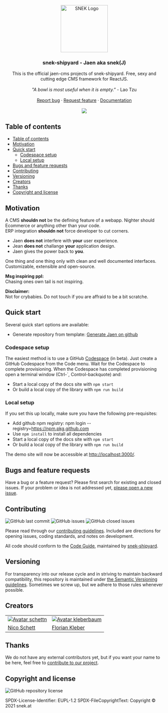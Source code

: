 <p align="center">
  <a href="https://snek.at/" target="_blank" rel="noopener noreferrer">
    <img src="https://avatars2.githubusercontent.com/u/55870326?s=400&u=c6c7f06305ddc94747d474850fde7b2044f53838&v=4" alt="SNEK Logo" height="150">
  </a>
</p>

<h3 align="center">snek-shipyard - Jaen aka snek(J)</h3>

<p align="center">
  This is the official jaen-cms projects of snek-shipyard.
  Free, sexy and cutting edge CMS framework for ReactJS.
  <br>
  <br>
  <cite>"A bowl is most useful when it is empty."</cite> - Lao Tzu
  <br>
  <br>
  <a href="https://github.com/snek-shipyard/jaen-cms/issues/new?template=bug_report.md">Report bug</a>
  ·
  <a href="https://github.com/snek-shipyard/jaen-cms/issues/new?template=feature_request.md">Request feature</a>
  ·
  <a href="https://www.overleaf.com/read/bcxwhwbhrmps">Documentation</a>
  <br>
  <br>
  <a href="https://www.codacy.com/gh/snek-shipyard/jaen-cms/dashboard?utm_source=github.com&amp;utm_medium=referral&amp;utm_content=snek-shipyard/jaen-cms&amp;utm_campaign=Badge_Grade">
    <img src="https://app.codacy.com/project/badge/Grade/bb3d984d38704860ba7ad800d319b8c4" />
  </a>
</p>

## Table of contents

- [Table of contents](#table-of-contents)
- [Motivation](#motivation)
- [Quick start](#quick-start)
  - [Codespace setup](#codespace-setup)
  - [Local setup](#local-setup)
- [Bugs and feature requests](#bugs-and-feature-requests)
- [Contributing](#contributing)
- [Versioning](#versioning)
- [Creators](#creators)
- [Thanks](#thanks)
- [Copyright and license](#copyright-and-license)

## [](#motivation)Motivation
A CMS **shouldn not** be the defining feature of a webapp. Nighter should Ecommerce or anything other than your code. \
ERP integration **shouldn not** force developer to cut corners.
  
-  Jaen **does not** interfere with **your** user experience.
-  Jean **does not** challange **your** application design.
-  Jaen gives the power back to **you**.

One thing and one thing only with clean and well documented interfaces.
Customizable, extensible and open-source.

**Msg inspiring ppl:** \
Chasing ones own tail is not inspiring.

**Disclaimer:** \
Not for crybabies. Do not touch if you are affraid to be a bit scratche.

## [](#quick-start)Quick start

Several quick start options are available:

-   Generate repository from template: [Generate Jaen on github](https://github.com/snek-shipyard/jaen-template/generate)

### Codespace setup
The easiest method is to use a GitHub [Codespace](https://github.com/features/codespaces) (in beta). Just create a GitHub Codespace from the Code menu. Wait for the Codespace to complete provisioning. When the Codespace has completed provisioning open a terminal window (Ctrl-`, Control-backquote) and:

-   Start a local copy of the docs site with `npm start`
-   Or build a local copy of the library with `npm run build`

### Local setup
If you set this up locally, make sure you have the following pre-requisites:

-   Add github npm registry: npm login --registry=https://npm.pkg.github.com
-   Use `npm install` to install all dependencies
-   Start a local copy of the docs site with `npm start`
-   Or build a local copy of the library with `npm run build`

The demo site will now be accessible at <http://localhost:3000/>.

## [](#bug-and-feature-requests)Bugs and feature requests

Have a bug or a feature request? Please first search for existing and closed issues. If your problem or idea is not
addressed yet, [please open a new issue](https://github.com/snek-shipyard/jaen-cms/issues/new/choose).

## [](#contributing)Contributing

![GitHub last commit](https://img.shields.io/github/last-commit/snek-shipyard/jaen-cms)
![GitHub issues](https://img.shields.io/github/issues-raw/snek-shipyard/jaen-cms)
![GitHub closed issues](https://img.shields.io/github/issues-closed-raw/snek-shipyard/jaen-cms?color=green)

Please read through our
[contributing guidelines](https://github.com/snek-shipyard/jaen-cms/blob/master/CONTRIBUTING.md). Included are
directions for opening issues, coding standards, and notes on development.

All code should conform to the [Code Guide](https://github.com/snek-shipyard/tonic/blob/master/STYLE_GUIDE.md), maintained by
[snek-shipyard](https://github.com/snek-shipyard).

## [](#versioning)Versioning

For transparency into our release cycle and in striving to maintain backward compatibility, this repository is
maintained under [the Semantic Versioning guidelines](https://semver.org/). Sometimes we screw up, but we adhere to
those rules whenever possible.

## [](#creators)Creators

<table border="0">
    <tr>
	 <td>
	    <a href="https://github.com/schettn">
		<img src="https://avatars.githubusercontent.com/schettn?s=100" alt="Avatar schettn">
	     </a>
	</td>
        <td>
    	    <a href="https://github.com/kleberbaum">
    	        <img src="https://avatars.githubusercontent.com/kleberbaum?s=100" alt="Avatar kleberbaum">
          </a>
        </td>
    </tr>
    <tr>
	<td><a href="https://github.com/schettn">Nico Schett</a></td>
        <td><a href="https://github.com/kleberbaum">Florian Kleber</a></td>
    </tr>
</table>

## [](#thanks)Thanks

We do not have any external contributors yet, but if you want your name to be here, feel free
to [contribute to our project](#contributing).

## [](#copyright-and-license)Copyright and license

![GitHub repository license](https://img.shields.io/badge/license-EUPL--1.2-blue)

SPDX-License-Identifier: EUPL-1.2
SPDX-FileCopyrightText: Copyright © 2021 snek.at
